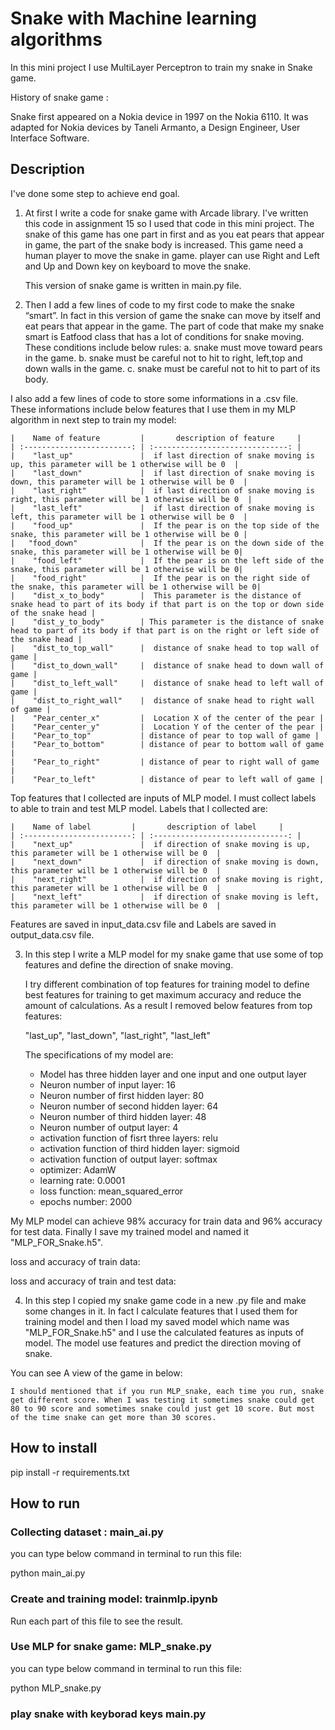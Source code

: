 # Snake with Machine learning algorithms

In this mini project I use MultiLayer Perceptron to train my snake in Snake game. 

History of snake game :

Snake first appeared on a Nokia device in 1997 on the Nokia 6110. It was adapted for Nokia devices by Taneli Armanto, a Design Engineer, User Interface Software.

## Description

I've done some step to achieve end goal.

1. At first I write a code for snake game with Arcade library. I've written this code in assignment 15 so I used that code in this mini project. 
   The snake of this game has one part in first and as you eat pears that appear in game, the part of the snake body is increased. This game need a human player to move the snake in game. player can use Right and Left and Up and Down key on keyboard to move the snake. 

   This version of snake game is written in main.py file.

2. Then I add a few lines of code to my first code to make the snake “smart”. In fact in this version of game the snake can move by itself and eat pears that appear in the game. The part of code that make my snake smart is Eatfood class that has a lot of conditions for snake moving. 
  These conditions include below rules:
  a. snake must move toward pears in the game.
  b. snake must be careful not to hit to right, left,top and down walls in the game.
  c. snake must be careful not to hit to part of its body.

  I also add a few lines of code to store some informations in a .csv file. 
  These informations include below features that I use them in my MLP algorithm in next step to train my model:
    
    |    Name of feature         |       description of feature     |
    | :------------------------: | :------------------------------: |
    |    "last_up"               |  if last direction of snake moving is up, this parameter will be 1 otherwise will be 0  |
    |    "last_down"             |  if last direction of snake moving is down, this parameter will be 1 otherwise will be 0  |
    |    "last_right"            |  if last direction of snake moving is right, this parameter will be 1 otherwise will be 0  |
    |    "last_left"             |  if last direction of snake moving is left, this parameter will be 1 otherwise will be 0  |
    |    "food_up"               |  If the pear is on the top side of the snake, this parameter will be 1 otherwise will be 0 |
    |   "food_down"              |  If the pear is on the down side of the snake, this parameter will be 1 otherwise will be 0|
    |    "food_left"             |  If the pear is on the left side of the snake, this parameter will be 1 otherwise will be 0|
    |    "food_right"            |  If the pear is on the right side of the snake, this parameter will be 1 otherwise will be 0|
    |    "dist_x_to_body"        |  This parameter is the distance of snake head to part of its body if that part is on the top or down side of the snake head |
    |    "dist_y_to_body"        | This parameter is the distance of snake head to part of its body if that part is on the right or left side of the snake head |
    |    "dist_to_top_wall"      |  distance of snake head to top wall of game |
    |    "dist_to_down_wall"     |  distance of snake head to down wall of game |
    |    "dist_to_left_wall"     |  distance of snake head to left wall of game |
    |    "dist_to_right_wall"    |  distance of snake head to right wall of game |
    |    "Pear_center_x"         |  Location X of the center of the pear |
    |    "Pear_center_y"         |  Location Y of the center of the pear |
    |    "Pear_to_top"           | distance of pear to top wall of game |
    |    "Pear_to_bottom"        | distance of pear to bottom wall of game |
    |    "Pear_to_right"         | distance of pear to right wall of game |
    |    "Pear_to_left"          | distance of pear to left wall of game |

  Top features that I collected are inputs of MLP model. I must collect labels to able to train and test MLP model. 
  Labels that I collected are:

    |    Name of label         |       description of label     |
    | :------------------------: | :------------------------------: |
    |    "next_up"               |  if direction of snake moving is up, this parameter will be 1 otherwise will be 0  |
    |    "next_down"             |  if direction of snake moving is down, this parameter will be 1 otherwise will be 0  |
    |    "next_right"            |  if direction of snake moving is right, this parameter will be 1 otherwise will be 0  |
    |    "next_left"             |  if direction of snake moving is left, this parameter will be 1 otherwise will be 0  |

   Features are saved in input_data.csv file and Labels are saved in output_data.csv file. 

3. In this step I write a MLP model for my snake game that use some of top features and define the direction of snake moving. 

    I try different combination of top features for training model to define best features for training to get maximum accuracy and reduce the amount of calculations. As a result I removed below features from top features:

    "last_up", "last_down", "last_right",  "last_left"

   The specifications of my model are:

   * Model has three hidden layer and one input and one output layer
   * Neuron number of input layer: 16
   * Neuron number of first hidden layer: 80
   * Neuron number of second hidden layer: 64
   * Neuron number of third hidden layer: 48
   * Neuron number of output layer: 4
   * activation function of fisrt three layers:   relu
   * activation function of third hidden layer:   sigmoid
   * activation function of output layer:   softmax
   * optimizer:     AdamW
   * learning rate: 0.0001
   * loss function:   mean_squared_error
   * epochs number:      2000

  My MLP model can achieve 98% accuracy for train data and 96% accuracy for test data. Finally I save my trained model and named it "MLP_FOR_Snake.h5".
 

 loss and accuracy of train data:


 loss and accuracy of train and test data:

 4. In this step I copied my snake game code in a new .py file and make some changes in it. In fact I calculate features that I used them for training model and then I load my saved model which name was "MLP_FOR_Snake.h5" and I use the calculated features as inputs of model. The model use features and predict the direction moving of snake.

  You can see A view of the game in below:



    I should mentioned that if you run MLP_snake, each time you run, snake get different score. When I was testing it sometimes snake could get 80 to 90 score and sometimes snake could just get 10 score. But most of the time snake can get more than 30 scores.  

## How to install

pip install -r requirements.txt

##  How to run

### Collecting dataset :     main_ai.py  

you can type below command in terminal to run this file:    

python main_ai.py


### Create and training model:   trainmlp.ipynb

Run each part of this file to see the result.


### Use MLP for snake game:      MLP_snake.py

you can type below command in terminal to run this file:    

python MLP_snake.py

### play snake with keyborad keys     main.py




